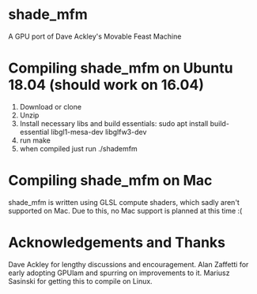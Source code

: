 # shade_mfm
A GPU port of Dave Ackley's Movable Feast Machine

# Compiling shade_mfm on Ubuntu 18.04 (should work on 16.04)
1. Download or clone 
2. Unzip 
3. Install necessary libs and build essentials:
sudo apt install build-essential libgl1-mesa-dev libglfw3-dev
4. run make 
5. when compiled just run ./shademfm

# Compiling shade_mfm on Mac
shade_mfm is written using GLSL compute shaders, which sadly aren't supported on Mac. Due to this, no Mac support is planned at this time :(

# Acknowledgements and Thanks
Dave Ackley for lengthy discussions and encouragement.
Alan Zaffetti for early adopting GPUlam and spurring on improvements to it.
Mariusz Sasinski for getting this to compile on Linux.